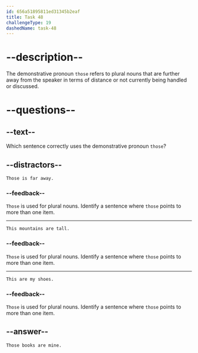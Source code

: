 ```yaml
---
id: 656a51895811ed31345b2eaf
title: Task 48
challengeType: 19
dashedName: task-48
---
```


# --description--

The demonstrative pronoun `those` refers to plural nouns that are further away from the speaker in terms of distance or not currently being handled or discussed.

# --questions--

## --text--

Which sentence correctly uses the demonstrative pronoun `those`?

## --distractors--

`Those is far away.`

### --feedback--

`Those` is used for plural nouns. Identify a sentence where `those` points to more than one item.

---

`This mountains are tall.`

### --feedback--

`Those` is used for plural nouns. Identify a sentence where `those` points to more than one item.

---

`This are my shoes.`

### --feedback--

`Those` is used for plural nouns. Identify a sentence where `those` points to more than one item.

## --answer--

`Those books are mine.`

